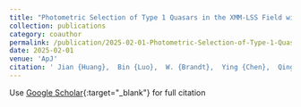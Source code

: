 ```yaml
---
title: "Photometric Selection of Type 1 Quasars in the XMM-LSS Field with Machine Learning and the DisktextendashCorona Connection"
collection: publications
category: coauthor
permalink: /publication/2025-02-01-Photometric-Selection-of-Type-1-Quasars-in-the-XMM-LSS-Field-with-Machine-Learning-and-the-DisktextendashCorona-Connection
date: 2025-02-01
venue: 'ApJ'
citation: ' Jian {Huang},  Bin {Luo},  W. {Brandt},  Ying {Chen},  Qingling {Ni},  Yongquan {Xue},  Zijian {Zhang}, &quot;Photometric Selection of Type 1 Quasars in the XMM-LSS Field with Machine Learning and the DisktextendashCorona Connection.&quot; apj, 2025.'
---
```

Use [Google Scholar](https://scholar.google.com/scholar?q=Photometric+Selection+of+Type+1+Quasars+in+the+XMM+LSS+Field+with+Machine+Learning+and+the+DisktextendashCorona+Connection){:target="_blank"} for full citation